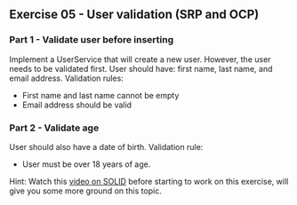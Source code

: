 ## Exercise 05 - User validation (SRP and OCP)

### Part 1 - Validate user before inserting

Implement a UserService that will create a new user. However, the user needs to be validated first.
User should have: first name, last name, and email address.
Validation rules:
- First name and last name cannot be empty
- Email address should be valid

### Part 2 - Validate age
User should also have a date of birth.
Validation rule:
- User must be over 18 years of age.

Hint: Watch this [video on SOLID](https://www.youtube.com/watch?v=oiFYPAel-KY) before starting to work on this exercise, will give you some more ground on this topic.